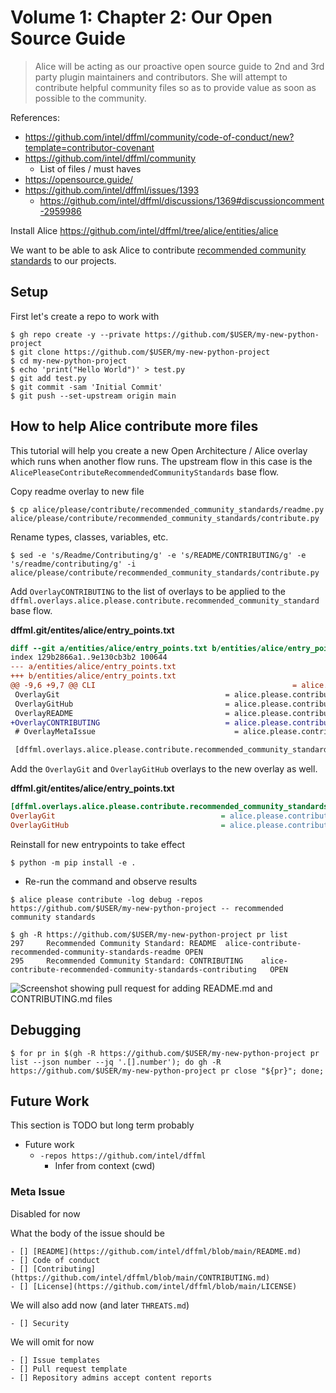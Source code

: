 # Volume 1: Chapter 2: Our Open Source Guide

> Alice will be acting as our proactive open source guide to
> 2nd and 3rd party plugin maintainers and contributors.
> She will attempt to contribute helpful community files
> so as to provide value as soon as possible to the community.

References:

- https://github.com/intel/dffml/community/code-of-conduct/new?template=contributor-covenant
- https://github.com/intel/dffml/community
  - List of files / must haves
- https://opensource.guide/
- https://github.com/intel/dffml/issues/1393
  - https://github.com/intel/dffml/discussions/1369#discussioncomment-2959986

Install Alice https://github.com/intel/dffml/tree/alice/entities/alice

We want to be able to ask Alice to contribute [recommended community standards](https://opensource.guide/) to our projects.

## Setup

First let's create a repo to work with

```console
$ gh repo create -y --private https://github.com/$USER/my-new-python-project
$ git clone https://github.com/$USER/my-new-python-project
$ cd my-new-python-project
$ echo 'print("Hello World")' > test.py
$ git add test.py
$ git commit -sam 'Initial Commit'
$ git push --set-upstream origin main
```

## How to help Alice contribute more files


This tutorial will help you create a new Open Architecture / Alice
overlay which runs when another flow runs. The upstream flow
in this case is the `AlicePleaseContributeRecommendedCommunityStandards`
base flow.

Copy readme overlay to new file

```console
$ cp alice/please/contribute/recommended_community_standards/readme.py alice/please/contribute/recommended_community_standards/contribute.py
```

Rename types, classes, variables, etc.

```console
$ sed -e 's/Readme/Contributing/g' -e 's/README/CONTRIBUTING/g' -e 's/readme/contributing/g' -i alice/please/contribute/recommended_community_standards/contribute.py
```

Add `OverlayCONTRIBUTING` to the list of overlays to be applied to the
`dffml.overlays.alice.please.contribute.recommended_community_standard`
base flow.

**dffml.git/entites/alice/entry_points.txt**

```diff
diff --git a/entities/alice/entry_points.txt b/entities/alice/entry_points.txt
index 129b2866a1..9e130cb3b2 100644
--- a/entities/alice/entry_points.txt
+++ b/entities/alice/entry_points.txt
@@ -9,6 +9,7 @@ CLI                                            = alice.please.contribute.recomme
 OverlayGit                                     = alice.please.contribute.recommended_community_standards.recommended_community_standards:OverlayGit
 OverlayGitHub                                  = alice.please.contribute.recommended_community_standards.recommended_community_standards:OverlayGitHub
 OverlayREADME                                  = alice.please.contribute.recommended_community_standards.recommended_community_standards:OverlayREADME
+OverlayCONTRIBUTING                            = alice.please.contribute.recommended_community_standards.recommended_community_standards:OverlayCONTRIBUTING
 # OverlayMetaIssue                               = alice.please.contribute.recommended_community_standards.recommended_community_standards:OverlayMetaIssue

 [dffml.overlays.alice.please.contribute.recommended_community_standards.overlay.readme]
```

Add the `OverlayGit` and `OverlayGitHub` overlays to the new overlay as well.

**dffml.git/entites/alice/entry_points.txt**

```ini
[dffml.overlays.alice.please.contribute.recommended_community_standards.overlay.contributing]
OverlayGit                                     = alice.please.contribute.recommended_community_standards.recommended_community_standards:OverlayGit
OverlayGitHub                                  = alice.please.contribute.recommended_community_standards.recommended_community_standards:OverlayGitHu
```

Reinstall for new entrypoints to take effect

```console
$ python -m pip install -e .
```

- Re-run the command and observe results

```console
$ alice please contribute -log debug -repos https://github.com/$USER/my-new-python-project -- recommended community standards
```

```console
$ gh -R https://github.com/$USER/my-new-python-project pr list
297     Recommended Community Standard: README  alice-contribute-recommended-community-standards-readme OPEN
295     Recommended Community Standard: CONTRIBUTING    alice-contribute-recommended-community-standards-contributing   OPEN
```

![Screenshot showing pull request for adding README.md and CONTRIBUTING.md files](https://user-images.githubusercontent.com/5950433/181796646-0b49335c-7739-4dff-bce4-bab98a8fc560.png)

## Debugging

```console
$ for pr in $(gh -R https://github.com/$USER/my-new-python-project pr list --json number --jq '.[].number'); do gh -R https://github.com/$USER/my-new-python-project pr close "${pr}"; done;
```

## Future Work

This section is TODO but long term probably

- Future work
  - `-repos https://github.com/intel/dffml`
    - Infer from context (cwd)

### Meta Issue

Disabled for now

What the body of the issue should be

```
- [] [README](https://github.com/intel/dffml/blob/main/README.md)
- [] Code of conduct
- [] [Contributing](https://github.com/intel/dffml/blob/main/CONTRIBUTING.md)
- [] [License](https://github.com/intel/dffml/blob/main/LICENSE)
```

We will also add now (and later `THREATS.md`)

```
- [] Security
```

We will omit for now

```
- [] Issue templates
- [] Pull request template
- [] Repository admins accept content reports
```
